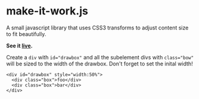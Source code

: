 # make-it-work.js

A small javascript library that uses CSS3 transforms to adjust content size to fit beautifully. 

**See it [live](http://thoppe.github.io/make-it-work/).**

Create a `div` with `id="drawbox"` and all the subelement divs with `class="bow"` will be sized to the width of the drawbox. Don't forget to set the inital width!

    <div id="drawbox" style="width:50%"> 
      <div class="box">foo</div>
      <div class="box">bar</div>
    </div>     

